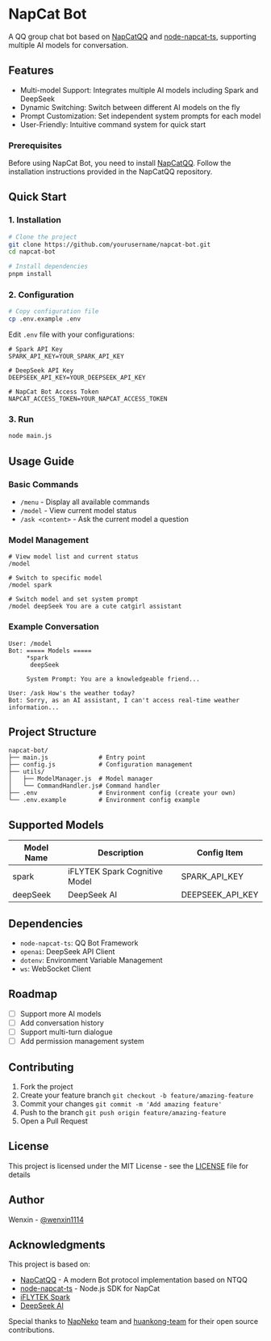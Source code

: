 # NapCat Bot

A QQ group chat bot based on [NapCatQQ](https://github.com/NapNeko/NapCatQQ) and [node-napcat-ts](https://github.com/huankong-team/node-napcat-ts), supporting multiple AI models for conversation.

## Features

- Multi-model Support: Integrates multiple AI models including Spark and DeepSeek
- Dynamic Switching: Switch between different AI models on the fly
- Prompt Customization: Set independent system prompts for each model
- User-Friendly: Intuitive command system for quick start

### Prerequisites
Before using NapCat Bot, you need to install [NapCatQQ](https://github.com/NapNeko/NapCatQQ). Follow the installation instructions provided in the NapCatQQ repository.

## Quick Start

### 1. Installation
```bash
# Clone the project
git clone https://github.com/yourusername/napcat-bot.git
cd napcat-bot

# Install dependencies
pnpm install
```

### 2. Configuration
```bash
# Copy configuration file
cp .env.example .env
```

Edit `.env` file with your configurations:
```env
# Spark API Key
SPARK_API_KEY=YOUR_SPARK_API_KEY

# DeepSeek API Key
DEEPSEEK_API_KEY=YOUR_DEEPSEEK_API_KEY

# NapCat Bot Access Token
NAPCAT_ACCESS_TOKEN=YOUR_NAPCAT_ACCESS_TOKEN
```

### 3. Run
```bash
node main.js
```

## Usage Guide

### Basic Commands
- `/menu` - Display all available commands
- `/model` - View current model status
- `/ask <content>` - Ask the current model a question

### Model Management
```
# View model list and current status
/model

# Switch to specific model
/model spark

# Switch model and set system prompt
/model deepSeek You are a cute catgirl assistant
```

### Example Conversation
```
User: /model
Bot: ===== Models =====
     *spark
      deepSeek
      
     System Prompt: You are a knowledgeable friend...

User: /ask How's the weather today?
Bot: Sorry, as an AI assistant, I can't access real-time weather information...
```

## Project Structure
```
napcat-bot/
├── main.js              # Entry point
├── config.js            # Configuration management
├── utils/
│   ├── ModelManager.js  # Model manager
│   └── CommandHandler.js# Command handler
├── .env                 # Environment config (create your own)
└── .env.example         # Environment config example
```

## Supported Models

| Model Name | Description | Config Item |
|------------|-------------|-------------|
| spark | iFLYTEK Spark Cognitive Model | SPARK_API_KEY |
| deepSeek | DeepSeek AI | DEEPSEEK_API_KEY |

## Dependencies

- `node-napcat-ts`: QQ Bot Framework
- `openai`: DeepSeek API Client
- `dotenv`: Environment Variable Management
- `ws`: WebSocket Client

## Roadmap

- [ ] Support more AI models
- [ ] Add conversation history
- [ ] Support multi-turn dialogue
- [ ] Add permission management system

## Contributing

1. Fork the project
2. Create your feature branch `git checkout -b feature/amazing-feature`
3. Commit your changes `git commit -m 'Add amazing feature'`
4. Push to the branch `git push origin feature/amazing-feature`
5. Open a Pull Request

## License

This project is licensed under the MIT License - see the [LICENSE](../LICENSE) file for details

## Author

Wenxin - [@wenxin1114](https://github.com/wenxin1114)

## Acknowledgments

This project is based on:

- [NapCatQQ](https://github.com/NapNeko/NapCatQQ) - A modern Bot protocol implementation based on NTQQ
- [node-napcat-ts](https://github.com/huankong-team/node-napcat-ts) - Node.js SDK for NapCat
- [iFLYTEK Spark](https://xinghuo.xfyun.cn/)
- [DeepSeek AI](https://deepseek.com/)

Special thanks to [NapNeko](https://github.com/NapNeko) team and [huankong-team](https://github.com/huankong-team) for their open source contributions. 